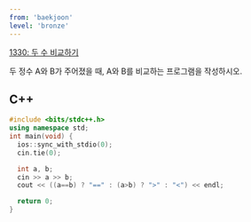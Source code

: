 ```yaml
---
from: 'baekjoon'
level: 'bronze'
---
```


[1330: 두 수 비교하기](https://www.acmicpc.net/problem/1330)

두 정수 A와 B가 주어졌을 때, A와 B를 비교하는 프로그램을 작성하시오.

## C++

```cpp
#include <bits/stdc++.h> 
using namespace std;
int main(void) {
  ios::sync_with_stdio(0);
  cin.tie(0);

  int a, b;
  cin >> a >> b;
  cout << ((a==b) ? "==" : (a>b) ? ">" : "<") << endl;

  return 0;
}
```